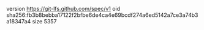 version https://git-lfs.github.com/spec/v1
oid sha256:fb3b8bebba17122f2bfbe6de4ca4e69bcdf274a6ed5142a7ce3a74b3a18347a4
size 5357
